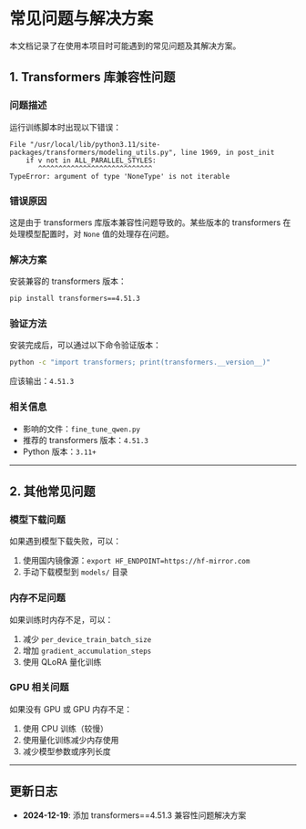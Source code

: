 # 常见问题与解决方案

本文档记录了在使用本项目时可能遇到的常见问题及其解决方案。

## 1. Transformers 库兼容性问题

### 问题描述
运行训练脚本时出现以下错误：

```
File "/usr/local/lib/python3.11/site-packages/transformers/modeling_utils.py", line 1969, in post_init
    if v not in ALL_PARALLEL_STYLES:
       ^^^^^^^^^^^^^^^^^^^^^^^^^^^^
TypeError: argument of type 'NoneType' is not iterable
```

### 错误原因
这是由于 transformers 库版本兼容性问题导致的。某些版本的 transformers 在处理模型配置时，对 `None` 值的处理存在问题。

### 解决方案
安装兼容的 transformers 版本：

```bash
pip install transformers==4.51.3
```

### 验证方法
安装完成后，可以通过以下命令验证版本：

```bash
python -c "import transformers; print(transformers.__version__)"
```

应该输出：`4.51.3`

### 相关信息
- 影响的文件：`fine_tune_qwen.py`
- 推荐的 transformers 版本：`4.51.3`
- Python 版本：`3.11+`

---

## 2. 其他常见问题

### 模型下载问题
如果遇到模型下载失败，可以：
1. 使用国内镜像源：`export HF_ENDPOINT=https://hf-mirror.com`
2. 手动下载模型到 `models/` 目录

### 内存不足问题
如果训练时内存不足，可以：
1. 减少 `per_device_train_batch_size`
2. 增加 `gradient_accumulation_steps`
3. 使用 QLoRA 量化训练

### GPU 相关问题
如果没有 GPU 或 GPU 内存不足：
1. 使用 CPU 训练（较慢）
2. 使用量化训练减少内存使用
3. 减少模型参数或序列长度

---

## 更新日志

- **2024-12-19**: 添加 transformers==4.51.3 兼容性问题解决方案 
